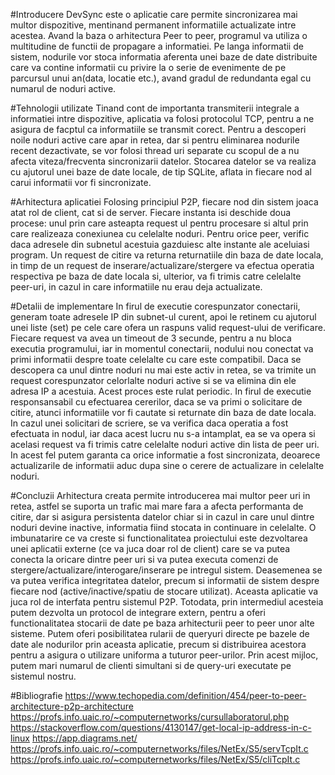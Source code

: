 
#Introducere
DevSync este o aplicatie care permite sincronizarea mai multor dispozitive, mentinand permanent 
informatiile actualizate intre acestea. Avand la baza o arhitectura Peer to peer, programul va utiliza o 
multitudine de functii de propagare a informatiei. Pe langa informatii de sistem, nodurile vor stoca 
informatia aferenta unei baze de date distribuite care va contine informatii cu privire la o serie de 
evenimente de pe parcursul unui an(data, locatie etc.), avand gradul de redundanta egal cu numarul de 
noduri active.

#Tehnologii utilizate
Tinand cont de importanta transmiterii integrale a informatiei intre dispozitive, aplicatia va folosi 
protocolul TCP, pentru a ne asigura de facptul ca informatiile se transmit corect. Pentru a descoperi noile 
noduri active care apar in retea, dar si pentru eliminarea nodurile recent dezactivate, se vor folosi thread uri separate cu scopul de a nu afecta viteza/frecventa sincronizarii datelor. Stocarea datelor se va realiza 
cu ajutorul unei baze de date locale, de tip SQLite, aflata in fiecare nod al carui informatii vor fi 
sincronizate.

#Arhitectura aplicatiei
Folosing principiul P2P, fiecare nod din sistem joaca atat rol de client, cat si de server. Fiecare instanta isi 
deschide doua procese: unul prin care asteapta request ul pentru procesare si altul prin care realizeaza 
conexiunea cu celelalte noduri. 
Pentru orice peer, verific daca adresele din subnetul acestuia gazduiesc alte instante ale aceluiasi program.
Un request de citire va returna returnatiile din baza de date locala, in timp de un request de 
inserare/actualizare/stergere va efectua operatia respectiva pe baza de date locala si, ulterior, va fi trimis 
catre celelalte peer-uri, in cazul in care informatiile nu erau deja actualizate.

#Detalii de implementare
In firul de executie corespunzator conectarii, generam toate adresele IP din subnet-ul curent, apoi le 
retinem cu ajutorul unei liste (set) pe cele care ofera un raspuns valid request-ului de verificare. Fiecare
request va avea un timeout de 3 secunde, pentru a nu bloca executia programului, iar in momentul 
conectarii, nodului nou conectat va primi informatii despre toate celelalte cu care este compatibil. Daca se 
descopera ca unul dintre noduri nu mai este activ in retea, se va trimite un request corespunzator celorlalte 
noduri active si se va elimina din ele adresa IP a acestuia. Acest proces este rulat periodic.
In firul de executie responsansabil cu efectuarea cererilor, daca se va primi o solicitare de citire, atunci 
informatiile vor fi cautate si returnate din baza de date locala. In cazul unei solicitari de scriere, se va 
verifica daca operatia a fost efectuata in nodul, iar daca acest lucru nu s-a intamplat, ea se va opera si 
acelasi request va fi trimis catre celelalte noduri active din lista de peer uri. 
In acest fel putem garanta ca orice informatie a fost sincronizata, deoarece actualizarile de informatii aduc
dupa sine o cerere de actualizare in celelalte noduri.


#Concluzii 
Arhitectura creata permite introducerea mai multor peer uri in retea, astfel se suporta un trafic mai mare 
fara a afecta performanta de citire, dar si asigura persistenta datelor chiar si in cazul in care unul dintre 
noduri devine inactive, informatia fiind stocata in continuare in celelalte. 
O imbunatarire ce va creste si functionalitatea proiectului este dezvoltarea unei aplicatii externe (ce va 
juca doar rol de client) care se va putea conecta la oricare dintre peer uri si va putea executa comenzi de 
stergere/actualizare/interogare/inserare pe intregul sistem. Deasemenea se va putea verifica integritatea 
datelor, precum si informatii de sistem despre fiecare nod (active/inactive/spatiu de stocare utilizat). 
Aceasta aplicatie va juca rol de interfata pentru sistemul P2P. Totodata, prin intermediul acesteia putem 
dezvolta un protocol de integrare extern, pentru a oferi functionalitatea stocarii de date pe baza arhitecturii 
peer to peer unor alte sisteme. Putem oferi posibilitatea rularii de queryuri directe pe bazele de date ale 
nodurilor prin aceasta aplicatie, precum si distribuirea acestora pentru a asigura o utilizare uniforma a 
tuturor peer-urilor. Prin acest mijloc, putem mari numarul de clienti simultani si de query-uri executate pe 
sistemul nostru. 

#Bibliografie
https://www.techopedia.com/definition/454/peer-to-peer-architecture-p2p-architecture
https://profs.info.uaic.ro/~computernetworks/cursullaboratorul.php
https://stackoverflow.com/questions/4130147/get-local-ip-address-in-c-linux
https://app.diagrams.net/
https://profs.info.uaic.ro/~computernetworks/files/NetEx/S5/servTcpIt.c
https://profs.info.uaic.ro/~computernetworks/files/NetEx/S5/cliTcpIt.c
